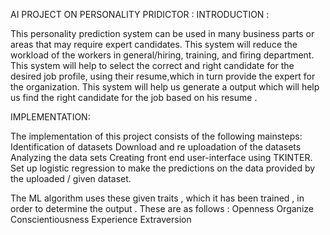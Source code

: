 AI PROJECT ON PERSONALITY PRIDICTOR :
INTRODUCTION :

This personality prediction system can be used in many business parts or areas that may require expert candidates.
This system will reduce the workload of the workers in general/hiring, training, and firing department.
This system will help to select the correct and right  candidate for the desired job profile, using their resume,which in turn provide the expert for the organization.
This system will help us generate a output which will help us find the right candidate for the job based on his resume .

IMPLEMENTATION:

The implementation of this project consists of  the following mainsteps:
Identification of datasets
Download and re uploadation of the datasets
Analyzing the data sets 
Creating front end user-interface using TKINTER.
Set up logistic regression to make the predictions on the data provided by the uploaded / given dataset.

The ML algorithm uses these given traits , which it has been trained , in order to determine the output . These are as follows :
Openness
Organize
Conscientiousness
Experience
 Extraversion




